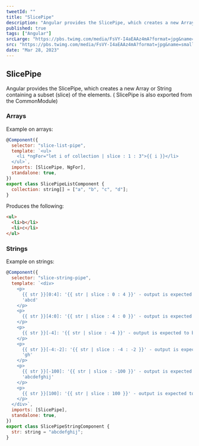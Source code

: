 ```yaml
---
tweetId: ""
title: "SlicePipe"
description: "Angular provides the SlicePipe, which creates a new Array or String containing a subset (slice) of the elements."
published: true
tags: ["Angular"]
srcLarge: "https://pbs.twimg.com/media/FsVY-I4aEAAz4mA?format=jpg&name=large"
src: "https://pbs.twimg.com/media/FsVY-I4aEAAz4mA?format=jpg&name=small"
date: "Mar 28, 2023"
---
```


## SlicePipe

Angular provides the SlicePipe, which creates a new Array or String containing a subset (slice) of the elements. ( SlicePipe is also exported from the CommonModule)

### Arrays

Example on arrays:

```javascript
@Component({
  selector: "slice-list-pipe",
  template: `<ul>
    <li *ngFor="let i of collection | slice : 1 : 3">{{ i }}</li>
  </ul>`,
  imports: [SlicePipe, NgFor],
  standalone: true,
})
export class SlicePipeListComponent {
  collection: string[] = ["a", "b", "c", "d"];
}
```

Produces the following:

```html
<ul>
  <li>b</li>
  <li>c</li>
</ul>
```

### Strings

Example on strings:

```javascript
@Component({
  selector: "slice-string-pipe",
  template: `<div>
    <p>
      {{ str }}[0:4]: '{{ str | slice : 0 : 4 }}' - output is expected to be
      'abcd'
    </p>
    <p>
      {{ str }}[4:0]: '{{ str | slice : 4 : 0 }}' - output is expected to be ''
    </p>
    <p>
      {{ str }}[-4]: '{{ str | slice : -4 }}' - output is expected to be 'ghij'
    </p>
    <p>
      {{ str }}[-4:-2]: '{{ str | slice : -4 : -2 }}' - output is expected to be
      'gh'
    </p>
    <p>
      {{ str }}[-100]: '{{ str | slice : -100 }}' - output is expected to be
      'abcdefghij'
    </p>
    <p>
      {{ str }}[100]: '{{ str | slice : 100 }}' - output is expected to be ''
    </p>
  </div>`,
  imports: [SlicePipe],
  standalone: true,
})
export class SlicePipeStringComponent {
  str: string = "abcdefghij";
}
```
